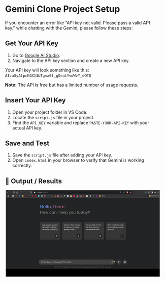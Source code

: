 # Gemini Clone Project Setup

If you encounter an error like "API key not valid. Please pass a valid API key." while chatting with the Gemini, please follow these steps:

## Get Your API Key

1. Go to [Google AI Studio](https://aistudio.google.com/app/apikey).
2. Navigate to the API key section and create a new API key.

Your API key will look something like this:  
`AIzaSyAtpnKGX13bTgmx0l_gQeatYvdWvY_wOTQ`

**Note:** The API is free but has a limited number of usage requests.

## Insert Your API Key

1. Open your project folder in VS Code.
2. Locate the `script.js` file in your project.
3. Find the `API_KEY` variable and replace `PASTE-YOUR-API-KEY` with your actual API key.

## Save and Test

1. Save the `script.js` file after adding your API key.
2. Open `index.html` in your browser to verify that Gemini is working correctly.

## 📸 Output / Results

<p align="center">
  <img src="demo.gif" alt="Gemini Clone Demo" width="500"/>
</p>
